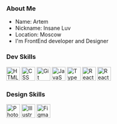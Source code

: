 <link rel="stylesheet" type='text/css' href="https://cdn.jsdelivr.net/gh/devicons/devicon@latest/devicon.min.css" />

### About Me

<ul>
  <li>Name: Artem</li>
  <li>Nickname: Insane Luv</li>
  <li>Location: Moscow</li>
  <li>I'm FrontEnd developer and Designer</li>
</ul>

### Dev Skills 
<p align="left">
<img title="HTML" width="36" heigh="36" src="https://cdn.jsdelivr.net/gh/devicons/devicon@latest/icons/html5/html5-original.svg" />
<img title="CSS" width="36" heigh="36" src="https://cdn.jsdelivr.net/gh/devicons/devicon@latest/icons/css3/css3-original.svg" />
<img title="Git" width="36" heigh="36" src="https://cdn.jsdelivr.net/gh/devicons/devicon@latest/icons/git/git-original.svg" />
<img title="JavaScript" width="36" heigh="36" src="https://cdn.jsdelivr.net/gh/devicons/devicon@latest/icons/javascript/javascript-original.svg" />
<img title="TypeScript" width="36" heigh="36" src="https://cdn.jsdelivr.net/gh/devicons/devicon@latest/icons/typescript/typescript-original.svg" />
<img title="React" width="36" heigh="36" src="https://cdn.jsdelivr.net/gh/devicons/devicon@latest/icons/react/react-original.svg" />
<img title="React Router" width="36" heigh="36" src="https://cdn.jsdelivr.net/gh/devicons/devicon@latest/icons/reactrouter/reactrouter-original-wordmark.svg" />
</p>
              
### Design Skills
<p align="left">
<img title="Photoshop" width="36" heigh="36" src="https://cdn.jsdelivr.net/gh/devicons/devicon@latest/icons/photoshop/photoshop-original.svg" />
<img title="Illustrator" width="36" heigh="36" src="https://cdn.jsdelivr.net/gh/devicons/devicon@latest/icons/illustrator/illustrator-plain.svg" />
<img title="Figma" width="36" heigh="36" src="https://cdn.jsdelivr.net/gh/devicons/devicon@latest/icons/figma/figma-original.svg" />
</p>
                    
